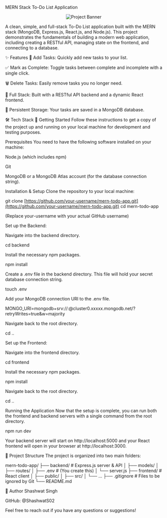 MERN Stack To-Do List Application
<p align="center">
  <img src="https://placehold.co/700x350/5c67f2/FFFFFF?text=MERN+To-Do+App&font=raleway" alt="Project Banner">
</p>

A clean, simple, and full-stack To-Do List application built with the MERN stack (MongoDB, Express.js, React.js, and Node.js). This project demonstrates the fundamentals of building a modern web application, including creating a RESTful API, managing state on the frontend, and connecting to a database.

✨ Features
📝 Add Tasks: Quickly add new tasks to your list.

✅ Mark as Complete: Toggle tasks between complete and incomplete with a single click.

🗑️ Delete Tasks: Easily remove tasks you no longer need.

🚀 Full Stack: Built with a RESTful API backend and a dynamic React frontend.

💾 Persistent Storage: Your tasks are saved in a MongoDB database.

🛠️ Tech Stack
🚀 Getting Started
Follow these instructions to get a copy of the project up and running on your local machine for development and testing purposes.

Prerequisites
You need to have the following software installed on your machine:

Node.js (which includes npm)

Git

MongoDB or a MongoDB Atlas account (for the database connection string).

Installation & Setup
Clone the repository to your local machine:

git clone [https://github.com/your-username/mern-todo-app.git](https://github.com/your-username/mern-todo-app.git)
cd mern-todo-app

(Replace your-username with your actual GitHub username)

Set up the Backend:

Navigate into the backend directory.

cd backend

Install the necessary npm packages.

npm install

Create a .env file in the backend directory. This file will hold your secret database connection string.

touch .env

Add your MongoDB connection URI to the .env file.

MONGO_URI=mongodb+srv://<username>:<password>@cluster0.xxxxx.mongodb.net/<dbname>?retryWrites=true&w=majority

Navigate back to the root directory.

cd ..

Set up the Frontend:

Navigate into the frontend directory.

cd frontend

Install the necessary npm packages.

npm install

Navigate back to the root directory.

cd ..

Running the Application
Now that the setup is complete, you can run both the frontend and backend servers with a single command from the root directory.

npm run dev

Your backend server will start on http://localhost:5000 and your React frontend will open in your browser at http://localhost:3000.

📂 Project Structure
The project is organized into two main folders:

mern-todo-app/
├── backend/                # Express.js server & API
│   ├── models/
│   ├── routes/
│   ├── .env                # (You create this)
│   └── server.js
├── frontend/               # React client
│   ├── public/
│   ├── src/
│   └── ...
├── .gitignore              # Files to be ignored by Git
└── README.md

👤 Author
Shashwat Singh

GitHub: @ShashwatS02

Feel free to reach out if you have any questions or suggestions!
